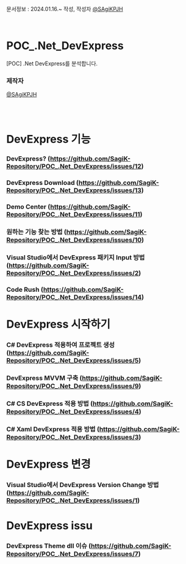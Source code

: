 문서정보 : 2024.01.16.~ 작성, 작성자 [@SAgiKPJH](https://github.com/SAgiKPJH)

<br>

# POC_.Net_DevExpress
[POC] .Net DevExpress를 분석합니다.


### 제작자
[@SAgiKPJH](https://github.com/SAgiKPJH)

<br><br>

# DevExpress 기능
### DevExpress? (https://github.com/SagiK-Repository/POC_.Net_DevExpress/issues/12)
### DevExpress Download (https://github.com/SagiK-Repository/POC_.Net_DevExpress/issues/13)
### Demo Center (https://github.com/SagiK-Repository/POC_.Net_DevExpress/issues/11)
### 원하는 기능 찾는 방법 (https://github.com/SagiK-Repository/POC_.Net_DevExpress/issues/10)
### Visual Studio에서 DevExpress 패키지 Input 방법 (https://github.com/SagiK-Repository/POC_.Net_DevExpress/issues/2)
### Code Rush (https://github.com/SagiK-Repository/POC_.Net_DevExpress/issues/14)

# DevExpress 시작하기
### C# DevExpress 적용하여 프로젝트 생성 (https://github.com/SagiK-Repository/POC_.Net_DevExpress/issues/5)
### DevExpress MVVM 구축 (https://github.com/SagiK-Repository/POC_.Net_DevExpress/issues/9)
### C# CS DevExpress 적용 방법 (https://github.com/SagiK-Repository/POC_.Net_DevExpress/issues/4)
### C# Xaml DevExpress 적용 방법 (https://github.com/SagiK-Repository/POC_.Net_DevExpress/issues/3)

# DevExpress 변경
### Visual Studio에서 DevExpress Version Change 방법 (https://github.com/SagiK-Repository/POC_.Net_DevExpress/issues/1)

# DevExpress issu
### DevExpress Theme dll 이슈 (https://github.com/SagiK-Repository/POC_.Net_DevExpress/issues/7)

